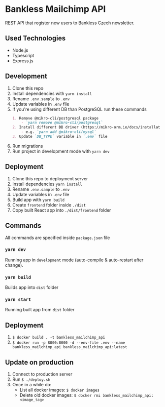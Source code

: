 # Bankless Mailchimp API
REST API that register new users to Bankless Czech newsletter.

## Used Technologies
- Node.js
- Typescript
- Express.js

## Development
1. Clone this repo
2. Install dependencies with `yarn install`
3. Rename `.env.sample` to `.env`
4. Update variables in `.env` file
5. If you're using different DB than PostgreSQL run these commands
   ```markdown
   1. Remove @mikro-cli/postgresql package
       - `yarn remove @mikro-cli/postgresql`
   2. Install different DB driver (https://mikro-orm.io/docs/installation/)
       - e.g. `yarn add @mikro-cli/mysql`
   3. Update `DB_TYPE` variable in `.env` file
   ```
6. Run migrations
7. Run project in development mode with `yarn dev`

## Deployment

1. Clone this repo to deployment server
2. Install dependencies `yarn install`
3. Rename `.env.sample` to `.env`
4. Update variables in `.env` file
5. Build app with `yarn build`
6. Create `frontend` folder inside `./dist`
7. Copy built React app into `./dist/frontend` folder


## Commands
All commands are specified inside `package.json` file

### `yarn dev`
Running app in `development` mode (auto-compile & auto-restart after change). 

### `yarn build`
Builds app into `dist` folder

### `yarn start`
Running built app from `dist` folder


## Deployment
1. `$ docker build . -t bankless_mailchimp_api`
2. `$ docker run -p 8000:8000 -d --env-file .env --name bankless_mailchimp_api bankless_mailchimp_api:latest`


## Update on production
1. Connect to production server
2. Run `$ ./deploy.sh`
3. Once in a while do:
   - List all docker images: `$ docker images`
   - Delete old docker images: `$ docker rmi bankless_mailchimp_api:<image_tag>`